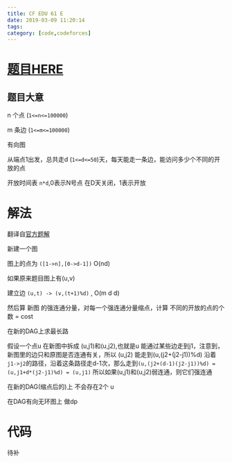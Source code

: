 ```yaml
---
title: CF EDU 61 E
date: 2019-03-09 11:20:14
tags: 
category: [code,codeforces]
---
```


# [题目HERE](https://codeforces.com/contest/1137/problem/C)

## 题目大意

n 个点 (`1<=n<=100000`)

m 条边 (`1<=m<=100000`)

有向图

从端点1出发，总共走d (`1<=d<=50`)天，每天能走一条边，能访问多少个不同的开放的点

开放时间表 `n*d`,0表示N号点 在D天关闭，1表示开放

# 解法

翻译自[官方题解](https://codeforces.com/blog/entry/65825)

新建一个图

图上的点为 `([1->n],[0->d-1])` O(nd)

如果原来题目图上有(u,v)

建立边 `(u,t) -> (v,(t+1)%d)` , O(m d d)

然后算 新图 的强连通分量，对每一个强连通分量缩点，计算 不同的开放的点的个数 = cost

在新的DAG上求最长路

假设一个点u 在新图中拆成 (u,j1)和(u,j2),也就是u 能通过某些边走到j1，注意到，新图里的边只和原图是否连通有关，所以 (u,j2) 能走到(u,(j2+(j2-j1))%d) 沿着`j1->j2`的路径，沿着这条路径走d-1次，那么走到`(u,(j2+(d-1)(j2-j1))%d) = (u,j1+d*(j2-j1)%d) = (u,j1)` 所以如果(u,j1)和(u,j2)弱连通，则它们强连通

在新的DAG(缩点后的)上 不会存在2个 u

在DAG有向无环图上 做dp

# 代码

待补
